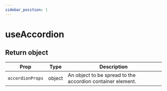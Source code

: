 ```yaml
---
sidebar_position: 1
---
```


# useAccordion

## Return object

| Prop | Type | Description |
| --- | --- | --- |
| `accordionProps` | object | An object to be spread to the accordion container element. |
